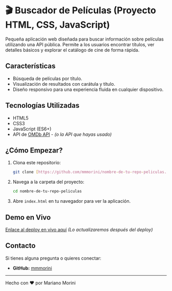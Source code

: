 # 🎬 Buscador de Películas (Proyecto HTML, CSS, JavaScript)

Pequeña aplicación web diseñada para buscar información sobre películas utilizando una API pública. Permite a los usuarios encontrar títulos, ver detalles básicos y explorar el catálogo de cine de forma rápida.

## Características

* Búsqueda de películas por título.
* Visualización de resultados con carátula y título.
* Diseño responsivo para una experiencia fluida en cualquier dispositivo.

## Tecnologías Utilizadas

* HTML5
* CSS3
* JavaScript (ES6+)
* API de [OMDb API](https://www.omdbapi.com/) - *(o la API que hayas usado)*

## ¿Cómo Empezar?

1.  Clona este repositorio:
    ```bash
    git clone [https://github.com/mmmorini/nombre-de-tu-repo-peliculas.git](https://github.com/mmmorini/nombre-de-tu-repo-peliculas.git)
    ```
2.  Navega a la carpeta del proyecto:
    ```bash
    cd nombre-de-tu-repo-peliculas
    ```
3.  Abre `index.html` en tu navegador para ver la aplicación.

## Demo en Vivo

[Enlace al deploy en vivo aquí](URL_DEL_DEPLOY_AQUI) *(Lo actualizaremos después del deploy)*

## Contacto

Si tienes alguna pregunta o quieres conectar:
* **GitHub:** [mmmorini](https://github.com/mmmorini)

---
Hecho con ❤️ por Mariano Morini